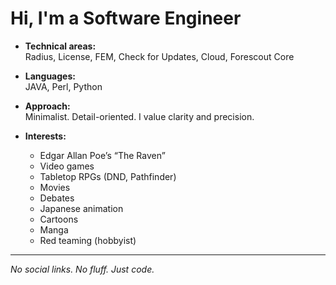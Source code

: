 # Hi, I'm a Software Engineer

- **Technical areas:**  
  Radius, License, FEM, Check for Updates, Cloud, Forescout Core

- **Languages:**  
  JAVA, Perl, Python

- **Approach:**  
  Minimalist. Detail-oriented. I value clarity and precision.

- **Interests:**  
  - Edgar Allan Poe’s “The Raven”  
  - Video games  
  - Tabletop RPGs (DND, Pathfinder)  
  - Movies  
  - Debates  
  - Japanese animation  
  - Cartoons  
  - Manga  
  - Red teaming (hobbyist)

---

_No social links. No fluff. Just code._
